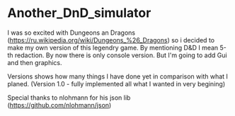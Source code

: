 # Another_DnD_simulator
I was so excited with Dungeons an Dragons (https://ru.wikipedia.org/wiki/Dungeons_%26_Dragons) so i decided to make my own version of this legendry game. By mentioning D&D I mean 5-th redaction.
By now there is only console version. But I'm going to add Gui and then graphics.

Versions shows how many things I have done yet in comparison with what I planed.
(Version 1.0 - fully implemented all what I wanted in very begining)

Special thanks to nlohmann for his json lib (https://github.com/nlohmann/json)

